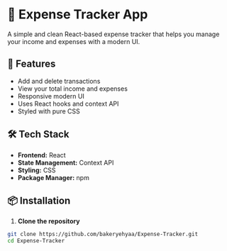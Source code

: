 # 💸 Expense Tracker App

A simple and clean React-based expense tracker that helps you manage your income and expenses with a modern UI.

## 🚀 Features

- Add and delete transactions
- View your total income and expenses
- Responsive modern UI
- Uses React hooks and context API
- Styled with pure CSS

## 🛠️ Tech Stack

- **Frontend:** React 
- **State Management:** Context API
- **Styling:** CSS 
- **Package Manager:** npm

## 📦 Installation

1. **Clone the repository**

```bash
git clone https://github.com/bakeryehyaa/Expense-Tracker.git
cd Expense-Tracker
